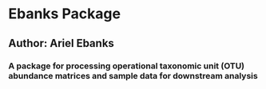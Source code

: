 # Ebanks Package
## Author: Ariel Ebanks
### A package for processing operational taxonomic unit (OTU) abundance matrices and sample data for downstream analysis
